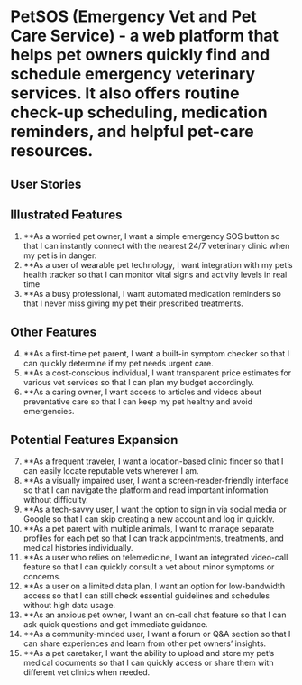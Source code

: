 # PetSOS (Emergency Vet and Pet Care Service) - a web platform that helps pet owners quickly find and schedule emergency veterinary services. It also offers routine check-up scheduling, medication reminders, and helpful pet-care resources. 

## User Stories

## Illustrated Features

1. **As a worried pet owner, I want a simple emergency SOS button so that I can instantly connect with the nearest 24/7 veterinary clinic when my pet is in danger.
2. **As a user of wearable pet technology, I want integration with my pet’s health tracker so that I can monitor vital signs and activity levels in real time
3. **As a busy professional, I want automated medication reminders so that I never miss giving my pet their prescribed treatments.

## Other Features

4. **As a first-time pet parent, I want a built-in symptom checker so that I can quickly determine if my pet needs urgent care.
5. **As a cost-conscious individual, I want transparent price estimates for various vet services so that I can plan my budget accordingly.
6. **As a caring owner, I want access to articles and videos about preventative care so that I can keep my pet healthy and avoid emergencies.
 
## Potential Features Expansion

7. **As a frequent traveler, I want a location-based clinic finder so that I can easily locate reputable vets wherever I am.
8. **As a visually impaired user, I want a screen-reader-friendly interface so that I can navigate the platform and read important information without difficulty.
9.  **As a tech-savvy user, I want the option to sign in via social media or Google so that I can skip creating a new account and log in quickly.
10. **As a pet parent with multiple animals, I want to manage separate profiles for each pet so that I can track appointments, treatments, and medical histories individually.
11. **As a user who relies on telemedicine, I want an integrated video-call feature so that I can quickly consult a vet about minor symptoms or concerns.
12. **As a user on a limited data plan, I want an option for low-bandwidth access so that I can still check essential guidelines and schedules without high data usage.
13. **As an anxious pet owner, I want an on-call chat feature so that I can ask quick questions and get immediate guidance.
14. **As a community-minded user, I want a forum or Q&A section so that I can share experiences and learn from other pet owners’ insights.
15. **As a pet caretaker, I want the ability to upload and store my pet’s medical documents so that I can quickly access or share them with different vet clinics when needed.
